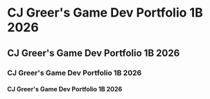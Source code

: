 # CJ Greer's Game Dev Portfolio 1B 2026

## CJ Greer's Game Dev Portfolio 1B 2026

### CJ Greer's Game Dev Portfolio 1B 2026

#### CJ Greer's Game Dev Portfolio 1B 2026
